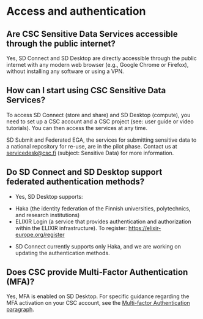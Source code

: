 # Access and authentication

## Are CSC Sensitive Data Services accessible through the public internet?
Yes, SD Connect and SD Desktop are directly accessible through the public internet with any modern web browser (e.g., Google Chrome or Firefox), without installing any software or using a VPN.

## How can I start using CSC Sensitive Data Services?

To access SD Connect (store and share) and SD Desktop (compute), you need to set up a CSC account and a CSC project (see: user guide or video tutorials). You can then access the services at any time.

SD Submit and Federated EGA, the services for submitting sensitive data to a national repository for re-use, are in the pilot phase. Contact us at servicedesk@csc.fi (subject: Sensitive Data) for more information.


## Do SD Connect and SD Desktop support federated authentication methods?

* Yes, SD Desktop supports:

- Haka  (the identity federation of the Finnish universities, polytechnics, and research institutions)
- ELIXIR Login (a service that provides authentication and authorization within the ELIXIR infrastructure). To register: https://elixir-europe.org/register


* SD Connect currently supports only Haka, and we are working on updating the authentication methods.

## Does CSC provide Multi-Factor Authentication (MFA)?

Yes, MFA is enabled on SD Desktop. For specific guidance regarding the MFA activation on your CSC account, see the [Multi-factor Authentication paragraph](../../accounts/mfa/).
